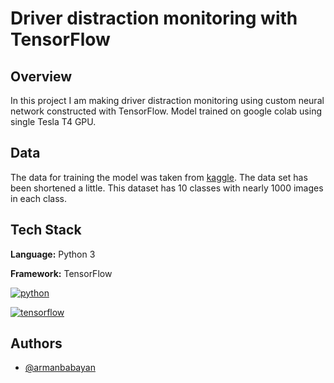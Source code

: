 
# Driver distraction monitoring with TensorFlow

## Overview
In this project I am making driver distraction monitoring using custom neural network constructed with TensorFlow. 
Model trained on google colab using single Tesla T4 GPU.
## Data

The data for training the model was taken from [kaggle](https://www.kaggle.com/c/state-farm-distracted-driver-detection/data).
The data set has been shortened a little. This dataset has 10 classes with nearly 1000 images in each class.


## Tech Stack

**Language:**  Python 3

**Framework:** TensorFlow


[![python](https://camo.githubusercontent.com/3cdf9577401a2c7dceac655bbd37fb2f3ee273a457bf1f2169c602fb80ca56f8/68747470733a2f2f666f7274686562616467652e636f6d2f696d616765732f6261646765732f6d6164652d776974682d707974686f6e2e737667)](https://www.python.org/)  

[![tensorflow](https://www.gstatic.com/devrel-devsite/prod/v03524b055229ae2d7e36c2f7867401f3447503fd5c5c18fd5cdefd483b35c9b4/tensorflow/images/lockup.svg)](https://www.tensorflow.org/)


## Authors

- [@armanbabayan](https://github.com/armanbabayan)

